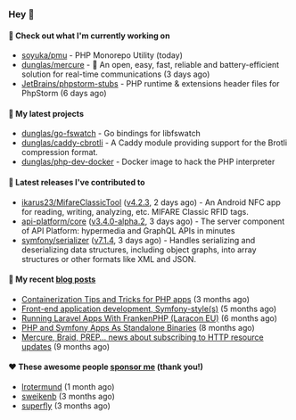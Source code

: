 ### Hey 👋

#### 👷 Check out what I'm currently working on

- [soyuka/pmu](https://github.com/soyuka/pmu) - PHP Monorepo Utility (today)
- [dunglas/mercure](https://github.com/dunglas/mercure) - 🪽 An open, easy, fast, reliable and battery-efficient solution for real-time communications (3 days ago)
- [JetBrains/phpstorm-stubs](https://github.com/JetBrains/phpstorm-stubs) - PHP runtime &amp; extensions header files for PhpStorm (6 days ago)

#### 🌱 My latest projects

- [dunglas/go-fswatch](https://github.com/dunglas/go-fswatch) - Go bindings for libfswatch
- [dunglas/caddy-cbrotli](https://github.com/dunglas/caddy-cbrotli) - A Caddy module providing support for the Brotli compression format.
- [dunglas/php-dev-docker](https://github.com/dunglas/php-dev-docker) - Docker image to hack the PHP interpreter

#### 🔭 Latest releases I've contributed to

- [ikarus23/MifareClassicTool](https://github.com/ikarus23/MifareClassicTool) ([v4.2.3](https://github.com/ikarus23/MifareClassicTool/releases/tag/v4.2.3), 2 days ago) - An Android NFC app for reading, writing, analyzing, etc. MIFARE Classic RFID tags.
- [api-platform/core](https://github.com/api-platform/core) ([v3.4.0-alpha.2](https://github.com/api-platform/core/releases/tag/v3.4.0-alpha.2), 3 days ago) - The server component of API Platform: hypermedia and GraphQL APIs in minutes
- [symfony/serializer](https://github.com/symfony/serializer) ([v7.1.4](https://github.com/symfony/serializer/releases/tag/v7.1.4), 3 days ago) - Handles serializing and deserializing data structures, including object graphs, into array structures or other formats like XML and JSON.

#### 📜 My recent [blog posts](https://dunglas.fr)

- [Containerization Tips and Tricks for PHP apps](https://dunglas.dev/2024/05/containerization-tips-and-tricks-for-php-apps/) (3 months ago)
- [Front-end application development, Symfony-style(s)](https://dunglas.dev/2024/04/front-end-application-development-symfony-styles/) (5 months ago)
- [Running Laravel Apps With FrankenPHP (Laracon EU)](https://dunglas.dev/2024/02/running-laravel-apps-with-frankenphp-laracon-eu/) (6 months ago)
- [PHP and Symfony Apps As Standalone Binaries](https://dunglas.dev/2023/12/php-and-symfony-apps-as-standalone-binaries/) (8 months ago)
- [Mercure, Braid, PREP… news about subscribing to HTTP resource updates](https://dunglas.dev/2023/11/mercure-braid-prep-news-about-subscribing-to-http-resource-updates/) (9 months ago)

#### ❤️ These awesome people [sponsor me](https://github.com/sponsors/dunglas) (thank you!)

- [lrotermund](https://github.com/lrotermund) (1 month ago)
- [sweikenb](https://github.com/sweikenb) (3 months ago)
- [superfly](https://github.com/superfly) (3 months ago)
